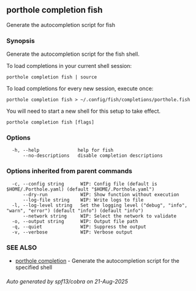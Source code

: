 ## porthole completion fish

Generate the autocompletion script for fish

### Synopsis

Generate the autocompletion script for the fish shell.

To load completions in your current shell session:

	porthole completion fish | source

To load completions for every new session, execute once:

	porthole completion fish > ~/.config/fish/completions/porthole.fish

You will need to start a new shell for this setup to take effect.


```
porthole completion fish [flags]
```

### Options

```
  -h, --help              help for fish
      --no-descriptions   disable completion descriptions
```

### Options inherited from parent commands

```
  -c, --config string      WIP: Config file (default is $HOME/.Porthole.yaml) (default "$HOME/.Porthole.yaml")
      --dry-run            WIP: Show function without execution
      --log-file string    WIP: Write logs to file
  -l, --log-level string   Set the logging level ("debug", "info", "warn", "error") (default "info") (default "info")
      --network string     WIP: Select the network to validate
  -o, --output string      WIP: Output file path
  -q, --quiet              WIP: Suppress the output
  -v, --verbose            WIP: Verbose output
```

### SEE ALSO

* [porthole completion](porthole_completion.md)	 - Generate the autocompletion script for the specified shell

###### Auto generated by spf13/cobra on 21-Aug-2025
